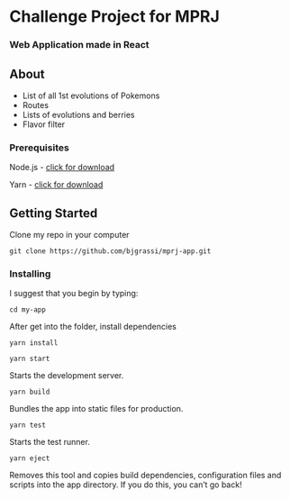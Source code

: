 # Challenge Project for MPRJ
### Web Application made in React

## About
- List of all 1st evolutions of Pokemons
- Routes
- Lists of evolutions and berries
- Flavor filter

### Prerequisites
Node.js - [click for download](https://nodejs.org/en/)

Yarn - [click for download](https://yarnpkg.com/en/docs/install#windows-stable)

## Getting Started
Clone my repo in your computer

```git clone https://github.com/bjgrassi/mprj-app.git```

### Installing
I suggest that you begin by typing:

`cd my-app`

After get into the folder, install dependencies

```yarn install```


```yarn start```

Starts the development server.

`yarn build`

Bundles the app into static files for production.

`yarn test`

Starts the test runner.

`yarn eject`

Removes this tool and copies build dependencies, configuration files
and scripts into the app directory. If you do this, you can’t go back!